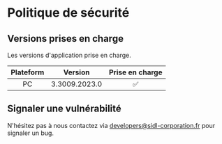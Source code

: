 # Politique de sécurité

## Versions prises en charge

Les versions d'application prise en charge.

| Plateform | Version | Prise en charge    |
| :-: | :-: | :-: |
| PC | 3.3009.2023.0   | :white_check_mark: |

## Signaler une vulnérabilité

N'hésitez pas à nous contactez via developers@sidl-corporation.fr pour signaler un bug.